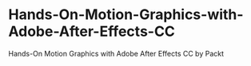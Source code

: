 # Hands-On-Motion-Graphics-with-Adobe-After-Effects-CC
Hands-On Motion Graphics with Adobe After Effects CC by Packt
